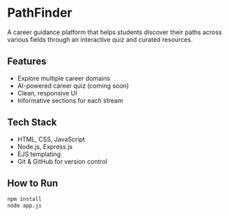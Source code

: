# PathFinder

A career guidance platform that helps students discover their paths across various fields through an interactive quiz and curated resources.

##  Features

-  Explore multiple career domains
-  AI-powered career quiz (coming soon)
-  Clean, responsive UI
-  Informative sections for each stream

##  Tech Stack

- HTML, CSS, JavaScript
- Node.js, Express.js
- EJS templating
- Git & GitHub for version control

##  How to Run

```bash
npm install
node app.js
